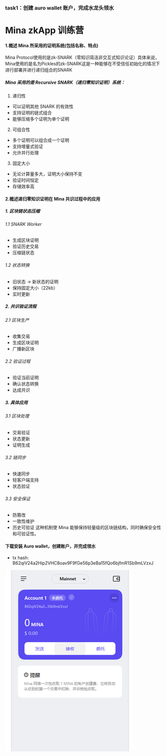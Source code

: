 
### task1：创建 auro wallet 账户，完成水龙头领水

# Mina zkApp 训练营
   
#### 1.概述 Mina 所采用的证明系统(包括名称、特点)
Mina Protocol使用的是zk-SNARK（零知识简洁非交互式知识论证）具体来说，Mina使用的是名为Pickles的zk-SNARK这是一种能够在不受信任初始化的情况下进行部署并进行递归组合的SNARK
##### Mina 采用的是 Recursive SNARK（递归零知识证明）系统：

1. 递归性

- 可以证明其他 SNARK 的有效性
- 支持证明的链式组合
- 能够压缩多个证明为单个证明

2. 可组合性

- 多个证明可以组合成一个证明
- 支持增量式验证
- 允许并行处理

3. 固定大小

- 无论计算量多大，证明大小保持不变
- 验证时间恒定
- 存储效率高

#### 2.概述递归零知识证明在 Mina 共识过程中的应用

##### 1. 区块链状态压缩

###### 1.1 SNARK Worker

- 生成区块证明
- 验证历史交易
- 压缩链状态

###### 1.2 状态转换

- 旧状态 → 新状态的证明
- 保持固定大小（22kb）
- 实时更新

##### 2. 共识验证流程

###### 2.1 区块生产

- 收集交易
- 生成区块证明
- 广播新区块

###### 2.2 验证过程

- 验证当前证明
- 确认状态转换
- 达成共识

##### 3. 具体应用

###### 3.1 区块处理

- 交易验证
- 状态更新
- 证明生成

###### 3.2 链同步

- 快速同步
- 轻客户端支持
- 状态验证

###### 3.3 安全保证

- 防篡改
- 一致性维护
- 历史可验证
  这种机制使 Mina 能够保持轻量级的区块链结构，同时确保安全性和可验证性。





#### 下载安装 Auro wallet，创建账户，并完成领水

 - tx hash: B62qiV24a2Hip2VHC8oav9F9fGe56p3eBa15fQo6bjfmR1Sb9mLVzxJ

![alt text](1.jpg)